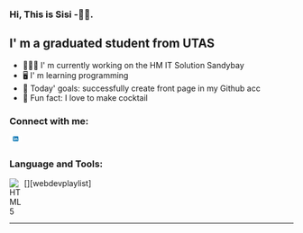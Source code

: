 ### Hi, This is Sisi -👸🏻.

## I' m a graduated student from UTAS
- 🤙🤙🤙 I' m currently working on the HM IT Solution Sandybay
- 🖥️ I' m learning programming
- 💯 Today' goals: successfully create front page in my Github acc
- 🍷 Fun fact: I love to make cocktail

### Connect with me:

[<Img align="left" alt="condeSTACKr | Linkedin" width="22px" src="linkedin.png"/>][Linkedin]

<br />

### Language and Tools:

[<img align="left" alt="HTML5" width="26px" src="https://raw.githubusercontent.com/github/explore/80688e429a7d4ef2fca1e82350fe8e3517d3494d/topics/terminal.png"/>][webdevplaylist]

<br/>
<br/>

---

[Linkedin]: https://www.linkedin.com/in/xixi-yao-1b4b82203/


